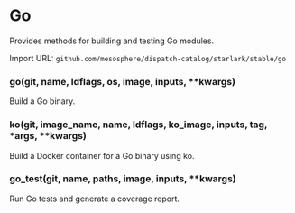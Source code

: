 
# Go

Provides methods for building and testing Go modules.

Import URL: `github.com/mesosphere/dispatch-catalog/starlark/stable/go`

### go(git, name, ldflags, os, image, inputs, **kwargs)


Build a Go binary.


### ko(git, image_name, name, ldflags, ko_image, inputs, tag, *args, **kwargs)


Build a Docker container for a Go binary using ko.


### go_test(git, name, paths, image, inputs, **kwargs)


Run Go tests and generate a coverage report.



